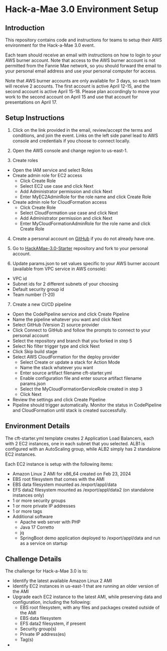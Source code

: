 # Hack-a-Mae 3.0 Environment Setup


## Introduction
This repository contains code and instructions for teams to setup their AWS environment for the Hack-a-Mae 3.0 event.

Each team should receive an email with instructions on how to login to your AWS burner account. Note that access to the AWS burner account is not permitted from the Fannie Mae network, so you should forward the email to your personal email address and use your personal computer for access.

Note that AWS burner accounts are only available for 3 days, so each team will receive 2 accounts. The first account is active April 12-15, and the second account is active April 15-18. Please plan accordingly to move your work to the second account on April 15 and use that account for presentations on April 17.


## Setup Instructions

1. Click on the link provided in the email, review/accept the terms and conditions, and join the event. Links on the left side panel lead to AWS console and credentials if you choose to connect locally.

2. Open the AWS console and change region to us-east-1.

3. Create roles
  - Open the IAM service and select Roles
  - Create admin role for EC2 access
    - Click Create Role
    - Select EC2 use case and click Next
    - Add Administrator permission and click Next
    - Enter MyEC2AdminRole for the role name and click Create Role
  - Create admin role for CloudFormation access
    - Click Create Role
    - Select CloudFormation use case and click Next
    - Add Administrator permission and click Next
    - Enter MyCloudFormationAdminRole for the role name and click Create Role

4. Create a personal account on [GitHub](https://github.com) if you do not already have one.

5. Go to [HackAMae-3.0-Starter](https://github.com/r2ucrk/HackAMae-3.0-Starter/tree/main) repository and fork to your personal account.

6. Update params.json to set values specific to your AWS burner account (available from VPC service in AWS console):
  - VPC id
  - Subnet ids for 2 different subnets of your choosing
  - Default security group id
  - Team number (1-20)

7. Create a new CI/CD pipeline
  - Open the CodePipeline service and click Create Pipeline
  - Name the pipeline whatever you want and click Next
  - Select GitHub (Version 2) source provider
  - Click Connect to GitHub and follow the prompts to connect to your personal account
  - Select the repository and branch that you forked in step 5
  - Select No filter trigger type and click Next
  - Click Skip build stage
  - Select AWS CloudFormation for the deploy provider
    - Select Create or update a stack for Action Mode
    - Name the stack whatever you want
    - Enter source artifact filename cft-starter.yml
    - Enable configuration file and enter source artifact filename params.json
    - Select the MyCloudFormationServiceRole created in step 3
    - Click Next
  - Review the settings and click Create Pipeline
  - Pipeline should trigger automatically. Monitor the status in CodePipeline and CloudFormation until stack is created successfully.


## Environment Details

The cft-starter.yml template creates 2 Application Load Balancers, each with 2 EC2 instances, one in each subnet that you selected. ALB1 is configured with an AutoScaling group, while ALB2 simply has 2 standalone EC2 instances.

Each EC2 instance is setup with the following items:
  - Amazon Linux 2 AMI for x86_64 created on Feb 23, 2024
  - EBS root filesystem that comes with the AMI
  - EBS data filesystem mounted as /export/appl/data
  - EFS data2 filesystem mounted as /export/appl/data2 (on standalone instances only)
  - 1 or more security groups
  - 1 or more private IP addresses
  - 1 or more tags
  - Additional software
    - Apache web server with PHP
    - Java 17 Corretto
    - jq
    - SpringBoot demo application deployed to /export/appl/data and run as a service on startup


## Challenge Details

The challenge for Hack-a-Mae 3.0 is to:
  - Identify the latest available Amazon Linux 2 AMI
  - Identify EC2 instances in us-east-1 that are running an older version of the AMI
  - Upgrade each EC2 instance to the latest AMI, while preserving data and configuration, including the following:
    - EBS root filesystem, with any files and packages created outside of the AMI
    - EBS data filesystem
    - EFS data2 filesystem, if present
    - Security group(s)
    - Private IP address(es)
    - Tag(s)
  - 
